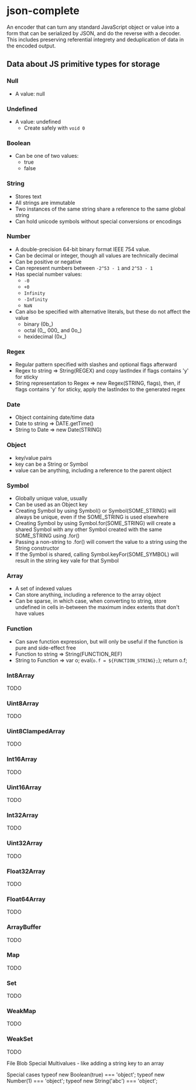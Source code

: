 # json-complete

An encoder that can turn any standard JavaScript object or value into a form that can be serialized by JSON, and do the reverse with a decoder. This includes preserving referential integrety and deduplication of data in the encoded output.

## Data about JS primitive types for storage

### Null
* A value: null

### Undefined
* A value: undefined
  - Create safely with `void 0`

### Boolean
* Can be one of two values:
  - true
  - false

### String
* Stores text
* All strings are immutable
* Two instances of the same string share a reference to the same global string
* Can hold unicode symbols without special conversions or encodings

### Number
* A double-precision 64-bit binary format IEEE 754 value.
* Can be decimal or integer, though all values are technically decimal
* Can be positive or negative
* Can represent numbers between `-2^53 - 1` and `2^53 - 1`
* Has special number values:
  - `-0`
  - `+0`
  - `Infinity`
  - `-Infinity`
  - `NaN`
* Can also be specified with alternative literals, but these do not affect the value
  - binary (0b_)
  - octal (0_, 000_ and 0o_)
  - hexidecimal (0x_)

### Regex
* Regular pattern specified with slashes and optional flags afterward
* Regex to string => String(REGEX) and copy lastIndex if flags contains 'y' for sticky
* String representation to Regex => new Regex(STRING, flags), then, if flags contains 'y' for sticky, apply the lastIndex to the generated regex

### Date
* Object containing date/time data
* Date to string => DATE.getTime()
* String to Date => new Date(STRING)

### Object
* key/value pairs
* key can be a String or Symbol
* value can be anything, including a reference to the parent object

### Symbol
* Globally unique value, usually
* Can be used as an Object key
* Creating Symbol by using Symbol() or Symbol(SOME_STRING) will always be unique, even if the SOME_STRING is used elsewhere
* Creating Symbol by using Symbol.for(SOME_STRING) will create a shared Symbol with any other Symbol created with the same SOME_STRING using .for()
* Passing a non-string to .for() will convert the value to a string using the String constructor
* If the Symbol is shared, calling Symbol.keyFor(SOME_SYMBOL) will result in the string key vale for that Symbol

### Array
* A set of indexed values
* Can store anything, including a reference to the array object
* Can be sparse, in which case, when converting to string, store undefined in cells in-between the maximum index extents that don't have values

### Function
* Can save function expression, but will only be useful if the function is pure and side-effect free
* Function to string => String(FUNCTION_REF)
* String to Function => var o; eval(`o.f = ${FUNCTION_STRING};`); return o.f;


### Int8Array
TODO


### Uint8Array
TODO


### Uint8ClampedArray
TODO


### Int16Array
TODO


### Uint16Array
TODO


### Int32Array
TODO


### Uint32Array
TODO


### Float32Array
TODO


### Float64Array
TODO


### ArrayBuffer
TODO


### Map
TODO


### Set
TODO


### WeakMap
TODO


### WeakSet
TODO



File
Blob
Special Multivalues - like adding a string key to an array

Special cases
typeof new Boolean(true) === 'object';
typeof new Number(1) === 'object';
typeof new String('abc') === 'object';